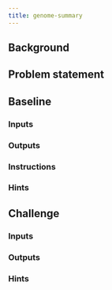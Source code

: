 ```yaml
---
title: genome-summary
---
```


## Background

## Problem statement

## Baseline

### Inputs

### Outputs

### Instructions

### Hints

## Challenge

### Inputs

### Outputs

### Hints
